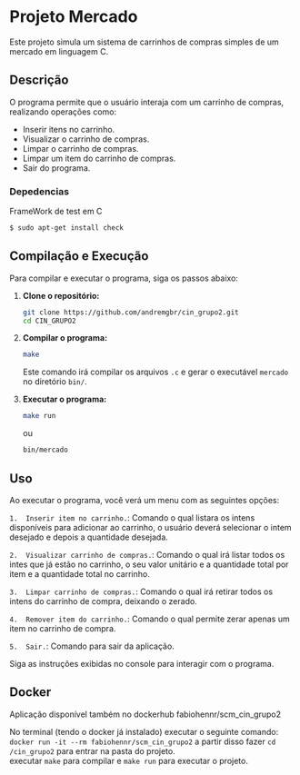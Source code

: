 # Projeto Mercado

Este projeto simula um sistema de carrinhos de compras simples de um mercado em linguagem C.

## Descrição

O programa permite que o usuário interaja com um carrinho de compras, realizando operações como:

* Inserir itens no carrinho.
* Visualizar o carrinho de compras.
* Limpar o carrinho de compras.
* Limpar um item do carrinho de compras.
* Sair do programa.

### Depedencias

FrameWork de test em C
```Bash
$ sudo apt-get install check
```

## Compilação e Execução

Para compilar e executar o programa, siga os passos abaixo:

1.  **Clone o repositório:**

    ```bash
    git clone https://github.com/andremgbr/cin_grupo2.git
    cd CIN_GRUPO2
    ```

2.  **Compilar o programa:**

    ```bash
    make
    ```

    Este comando irá compilar os arquivos `.c` e gerar o executável `mercado` no diretório `bin/`.

3.  **Executar o programa:**

    ```bash
    make run
    ```

    ou

    ```bash
    bin/mercado
    ```

## Uso

Ao executar o programa, você verá um menu com as seguintes opções:

```1.  Inserir item no carrinho.```: Comando o qual listara os intens disponíveis para adicionar ao carrinho, o usuário deverá
selecionar o intem desejado e depois a quantidade desejada.
  
```2.  Visualizar carrinho de compras.```: Comando o qual irá listar todos os intes que já estão no carrinho, o seu valor unitário
e a quantidade total por item e a quantidade total no carrinho.

```3.  Limpar carrinho de compras.```: Comando o qual irá retirar todos os intens do carrinho de compra, deixando o zerado.

```4.  Remover item do carrinho.```: Comando o qual permite zerar apenas um item no carrinho de compra.

```5.  Sair.```: Comando para sair da aplicação.

Siga as instruções exibidas no console para interagir com o programa.


## Docker

Aplicação disponível também no dockerhub fabiohennr/scm_cin_grupo2

No terminal (tendo o docker já instalado) executar o seguinte comando: 
```docker run -it --rm fabiohennr/scm_cin_grupo2```
a partir disso fazer 
```cd /cin_grupo2``` para entrar na pasta do projeto.\
executar ```make``` para compilar e ```make run``` para executar o projeto.

